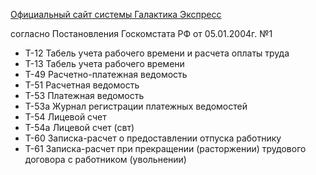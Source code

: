 [Официальный сайт системы Галактика Экспресс](http://galaktika-express.ru/)

согласно Постановления Госкомстата РФ от 05.01.2004г. №1
  * Т-12	Табель учета рабочего времени и расчета оплаты труда
  * Т-13	Табель учета рабочего времени
  * Т-49	Расчетно-платежная ведомость
  * Т-51	Расчетная ведомость
  * Т-53	Платежная ведомость
  * Т-53а  Журнал регистрации платежных ведомостей
  * Т-54	Лицевой счет
  * Т-54а Лицевой счет (свт)
  * Т-60	Записка-расчет о предоставлении отпуска работнику
  * Т-61	Записка-расчет при прекращении (расторжении) трудового договора с работником (увольнении)

